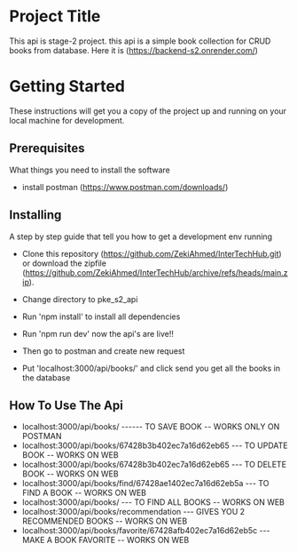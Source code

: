# Project Title

This api is stage-2 project. this api is a simple book collection for CRUD books from database.
Here it is (https://backend-s2.onrender.com/)

# Getting Started

These instructions will get you a copy of the project up and running on your local machine for development.

## Prerequisites

What things you need to install the software

- install postman (https://www.postman.com/downloads/)

## Installing

A step by step guide that tell you how to get a development env running

- Clone this repository (https://github.com/ZekiAhmed/InterTechHub.git) or download the zipfile (https://github.com/ZekiAhmed/InterTechHub/archive/refs/heads/main.zip).

- Change directory to pke_s2_api

- Run 'npm install' to install all dependencies

- Run 'npm run dev' now the api's are live!!

- Then go to postman and create new request

- Put 'localhost:3000/api/books/' and click send you get
  all the books in the database

## How To Use The Api

- localhost:3000/api/books/ ------ TO SAVE BOOK -- WORKS ONLY ON POSTMAN
- localhost:3000/api/books/67428b3b402ec7a16d62eb65 --- TO UPDATE BOOK -- WORKS ON WEB
- localhost:3000/api/books/67428b3b402ec7a16d62eb65 --- TO DELETE BOOK -- WORKS ON WEB
- localhost:3000/api/books/find/67428ae1402ec7a16d62eb5a --- TO FIND A BOOK -- WORKS ON WEB
- localhost:3000/api/books/ --- TO FIND ALL BOOKS -- WORKS ON WEB
- localhost:3000/api/books/recommendation --- GIVES YOU 2 RECOMMENDED BOOKS -- WORKS ON WEB
- localhost:3000/api/books/favorite/67428afb402ec7a16d62eb5c --- MAKE A BOOK FAVORITE -- WORKS ON WEB
